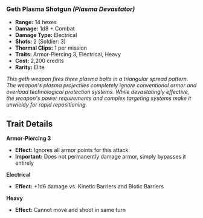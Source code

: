 ### Geth Plasma Shotgun *(Plasma Devastator)*
- **Range:** 14 hexes
- **Damage:** 1d8 + Combat
- **Damage Type:** Electrical
- **Shots:** 2 (Soldier: 3)
- **Thermal Clips:** 1 per mission
- **Traits:** Armor-Piercing 3, Electrical, Heavy
- **Cost:** 2,200 credits
- **Rarity:** Elite

*This geth weapon fires three plasma bolts in a triangular spread pattern. The weapon's plasma projectiles completely ignore conventional armor and overload technological protection systems. While devastatingly effective, the weapon's power requirements and complex targeting systems make it unwieldy for rapid repositioning.*

## Trait Details

**Armor-Piercing 3**
- **Effect:** Ignores all armor points for this attack
- **Important:** Does not permanently damage armor, simply bypasses it entirely

**Electrical**
- **Effect:** +1d6 damage vs. Kinetic Barriers and Biotic Barriers

**Heavy**
- **Effect:** Cannot move and shoot in same turn